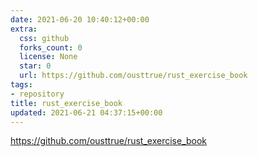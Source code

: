 ```yaml
---
date: 2021-06-20 10:40:12+00:00
extra:
  css: github
  forks_count: 0
  license: None
  star: 0
  url: https://github.com/ousttrue/rust_exercise_book
tags:
- repository
title: rust_exercise_book
updated: 2021-06-21 04:37:15+00:00
---
```


<https://github.com/ousttrue/rust_exercise_book>
